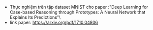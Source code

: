 - Thực nghiệm trên tập dataset MNIST cho paper :"Deep Learning for Case-based Reasoning through Prototypes: A Neural Network that Explains Its Predictions"\\
- link paper: https://arxiv.org/pdf/1710.04806
